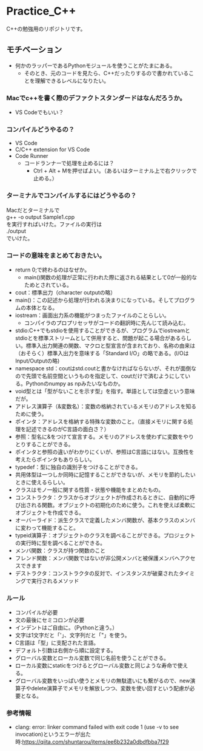 # Practice_C++
 
C++の勉強用のリポジトリです。

## モチベーション
+ 何かのラッパーであるPythonモジュールを使うことがたまにある。
  + そのとき、元のコードを見たら、C++だったりするので書かれていることを理解できるレベルになりたい。

### Macでc++を書く際のデファクトスタンダードはなんだろうか。
+ VS Codeでもいい？

### コンパイルどうやるの？
+ VS Code
+ C/C++ extension for VS Code
+ Code Runner
  + コードランナーで処理を止めるには？
     + Ctrl + Alt + Mを押せばよい。（あるいはターミナル上で右クリックで止める。）

### ターミナルでコンパイルするにはどうやるの？
Macだとターミナルで  
g++ -o output Sample1.cpp  
を実行すればいけた。ファイルの実行は  
./output  
でいけた。


### コードの意味をまとめておきたい。
+ return 0;で終わるのはなぜか。
  + main()関数の処理が正常に行われた際に返される結果として0が一般的なためとされている。
+ cout：標準出力（character outputの略）
+ main()：この記述から処理が行われる決まりになっている。そしてプログラムの本体となる。
+ iostream：画面出力系の機能がつまったファイルのことらしい。
  + コンパイラのプロプリセッサがコードの翻訳時に先んじて読み込む。
+ stdio:C++でもstdioを使用することができるが、プログラムでiostreamとstdioとを標準ストリームとして併用すると、問題が起こる場合があるらしい。標準入出力関連の関数、マクロと型宣言が含まれており、名称の由来は（おそらく）標準入出力を意味する「Standard I/O」の略である。(I/OはInput/Outputの略)
+ namespace std：coutはstd.coutと書かなければならないが、それが面倒なので先頭で名前空間というものを指定して、coutだけで済むようにしている。Pythonのnumpy as npみたいなものか。
+ void型とは「型がないことを示す型」を指す。単語としては空虚という意味だが。
+ アドレス演算子（&変数名）：変数の格納されているメモリのアドレスを知るために使う。
+ ポインタ：アドレスを格納する特殊な変数のこと。（直接メモリに関する処理を記述できるのがC言語の面白さ？）
+ 参照：型名に&をつけて宣言する。メモリのアドレスを使わずに変数をやりとりすることができる。
+ ポインタと参照の違いがわかりにくいが、参照はC言語にはない。互換性を考えたらポインタもありらしい。
+ typedef：型に独自の識別子をつけることができる。
+ 共用体型は一つしか同時に記憶することができないが、メモリを節約したいときに使えるらしい。
+ クラスはモノ一般に関する性質・状態や機能をまとめたもの。
+ コンストラクタ：クラスからオブジェクトが作成されるときに、自動的に呼び出される関数。オブジェクトの初期化のために使う。これを使えば柔軟にオブジェクトを作成できる。
+ オーバーライド：派生クラスで定義したメンバ関数が、基本クラスのメンバに変わって機能すること。
+ typeid演算子：オブジェクトのクラスを調べることができる。プロジェクトの実行時に型を調べることができる。
+ メンバ関数：クラスが持つ関数のこと
+ フレンド関数：メンバ関数ではないが非公開メンバと被保護メンバへアクセスできます
+ デストラクタ：コンストラクタの反対で、インスタンスが破棄されたタイミングで実行されるメソッド

### ルール
+ コンパイルが必要
+ 文の最後にセミコロンが必要
+ インデントはご自由に。（Pythonと違う。）
+ 文字は1文字だと「'」、文字列だと「"」を使う。
+ C言語は「型」に支配された言語。
+ デフォルト引数は右側から順に設定する。
+ グローバル変数とローカル変数で同じ名前を使うことができる。
+ ローカル変数にstaticをつけるとグローバル変数と同じような寿命で使える。
+ グローバル変数をいっぱい使うとメモリの無駄遣いにも繋がるので、new演算子やdelete演算子でメモリを解放しつつ、変数を使い回すという配慮が必要となる。

### 参考情報
+ clang: error: linker command failed with exit code 1 (use -v to see invocation)というエラーが出た時:https://qiita.com/shuntarou/items/ee6b232a0dbdfbba7f29
